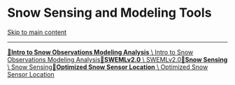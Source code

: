 # Snow Sensing and Modeling Tools

[Skip to main content](https://docs.ciroh.org/docs/products/snow-tools/#__docusaurus_skipToContent_fallback)

* * *

[**📄️Intro to Snow Observations Modeling Analysis** \\
Intro to Snow Observations Modeling Analysis](https://docs.ciroh.org/docs/products/snow-tools/snow-intro/)[**📄️SWEMLv2.0** \\
SWEMLv2.0](https://docs.ciroh.org/docs/products/snow-tools/sweml-v2-0/)[**📄️Snow Sensing** \\
Snow Sensing](https://docs.ciroh.org/docs/products/snow-tools/snow-sensing/)[**📄️Optimized Snow Sensor Location** \\
Optimized Snow Sensor Location](https://docs.ciroh.org/docs/products/snow-tools/optimize-sensors/)
